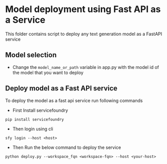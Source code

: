 # Model deployment using Fast API as a Service
This folder contains script to deploy any text generation model as a FastAPI service

## Model selection
 * Change the `model_name_or_path` variable in app.py with the model id of the model that you want to deploy
## Deploy model as a Fast API service
To deploy the model as a fast api service run following commands
* First Install servicefoundry
```
pip install servicefoundry
```
* Then login using cli
```
sfy login --host <host>
```
* Then Run the below command to deploy the service
```
python deploy.py --workspace_fqn <workspace-fqn> --host <your-host>
```
